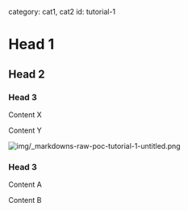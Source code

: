 category: cat1, cat2
id: tutorial-1

# Head 1

## Head 2

### Head 3

Content X

Content Y

![img/_markdowns-raw-poc-tutorial-1-untitled.png](img/_markdowns-raw-poc-tutorial-1-untitled.png)

### Head 3

Content A

Content B